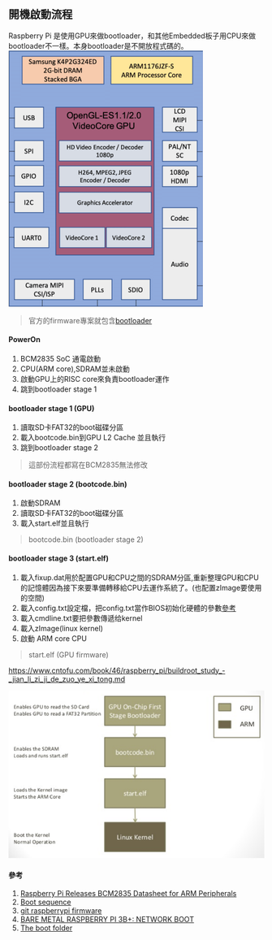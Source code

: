 ## 開機啟動流程

Raspberry Pi 是使用GPU來做bootloader，和其他Embedded板子用CPU來做bootloader不一樣。本身bootloader是不開放程式碼的。\
![BCM2835-SoC-block-diagram](/documents/images/BCM2835-SoC-block-diagram.png)
> 官方的firmware專案就包含[bootloader](https://github.com/raspberrypi/firmware/tree/master/boot)

#### PowerOn
1. BCM2835 SoC 通電啟動 
2. CPU(ARM core),SDRAM並未啟動
3. 啟動GPU上的RISC core來負責bootloader運作
4. 跳到bootloader stage 1

#### bootloader stage 1 (GPU)
1. 讀取SD卡FAT32的boot磁碟分區
2. 載入bootcode.bin到GPU L2 Cache 並且執行 
2. 跳到bootloader stage 2
> 這部份流程都寫在BCM2835無法修改

#### bootloader stage 2 (bootcode.bin)
1. 啟動SDRAM
2. 讀取SD卡FAT32的boot磁碟分區
3. 載入start.elf並且執行
>  bootcode.bin (bootloader stage 2)

#### bootloader stage 3 (start.elf)
1. 載入fixup.dat用於配置GPU和CPU之間的SDRAM分區,重新整理GPU和CPU的記憶體因為接下來要準備轉移給CPU去運作系統了。(也配置zImage要使用的空間)
2. 載入config.txt設定檔，把config.txt當作BIOS初始化硬體的參數[參考](https://www.raspberrypi.org/documentation/configuration/config-txt/)
3. 載入cmdline.txt要把參數傳遞给kernel
4. 載入zImage(linux kernel)
4. 啟動 ARM core CPU
> start.elf (GPU firmware) 

https://www.cntofu.com/book/46/raspberry_pi/buildroot_study_-_jian_li_zi_ji_de_zuo_ye_xi_tong.md

![asd](/documents/images/zo803Hq.png)
#### 參考
1. [Raspberry Pi Releases BCM2835 Datasheet for ARM Peripherals](https://www.cnx-software.com/2012/02/07/raspberry-pi-releases-bcm2835-datasheet-for-arm-peripherals/) 
2. [Boot sequence](https://www.raspberrypi.org/documentation/hardware/raspberrypi/bootmodes/bootflow.md)
3. [git raspberrypi firmware](https://github.com/raspberrypi/firmware)
4. [BARE METAL RASPBERRY PI 3B+: NETWORK BOOT](https://metebalci.com/blog/bare-metal-rpi3-network-boot/)
5. [The boot folder](https://www.raspberrypi.org/documentation/configuration/boot_folder.md)